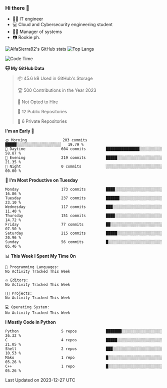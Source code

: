 ### Hi there 👋
- 👨‍💻 IT engineer
- 💻 Cloud and Cybersecurity engineering student
- 👨‍💼 Manager of systems
- 📷 Rookie ph.


![AlfaSierra92's GitHub stats](https://github-readme-stats.vercel.app/api?username=AlfaSierra92&theme=nord)
![Top Langs](https://github-readme-stats.vercel.app/api/top-langs/?username=AlfaSierra92&theme=nord&layout=compact)

<!--START_SECTION:waka-->
![Code Time](http://img.shields.io/badge/Code%20Time-37%20hrs%2056%20mins-blue)

**🐱 My GitHub Data** 

> 📦 45.6 kB Used in GitHub's Storage 
 > 
> 🏆 500 Contributions in the Year 2023
 > 
> 🚫 Not Opted to Hire
 > 
> 📜 12 Public Repositories 
 > 
> 🔑 6 Private Repositories 
 > 
**I'm an Early 🐤** 

```text
🌞 Morning                203 commits         █████░░░░░░░░░░░░░░░░░░░░   19.79 % 
🌆 Daytime                604 commits         ███████████████░░░░░░░░░░   58.87 % 
🌃 Evening                219 commits         █████░░░░░░░░░░░░░░░░░░░░   21.35 % 
🌙 Night                  0 commits           ░░░░░░░░░░░░░░░░░░░░░░░░░   00.00 % 
```
📅 **I'm Most Productive on Tuesday** 

```text
Monday                   173 commits         ████░░░░░░░░░░░░░░░░░░░░░   16.86 % 
Tuesday                  237 commits         ██████░░░░░░░░░░░░░░░░░░░   23.10 % 
Wednesday                117 commits         ███░░░░░░░░░░░░░░░░░░░░░░   11.40 % 
Thursday                 151 commits         ████░░░░░░░░░░░░░░░░░░░░░   14.72 % 
Friday                   77 commits          ██░░░░░░░░░░░░░░░░░░░░░░░   07.50 % 
Saturday                 215 commits         █████░░░░░░░░░░░░░░░░░░░░   20.96 % 
Sunday                   56 commits          █░░░░░░░░░░░░░░░░░░░░░░░░   05.46 % 
```


📊 **This Week I Spent My Time On** 

```text
💬 Programming Languages: 
No Activity Tracked This Week

🔥 Editors: 
No Activity Tracked This Week

🐱‍💻 Projects: 
No Activity Tracked This Week

💻 Operating System: 
No Activity Tracked This Week
```

**I Mostly Code in Python** 

```text
Python                   5 repos             ███████░░░░░░░░░░░░░░░░░░   26.32 % 
C                        4 repos             █████░░░░░░░░░░░░░░░░░░░░   21.05 % 
Shell                    2 repos             ███░░░░░░░░░░░░░░░░░░░░░░   10.53 % 
Mako                     1 repo              █░░░░░░░░░░░░░░░░░░░░░░░░   05.26 % 
C++                      1 repo              █░░░░░░░░░░░░░░░░░░░░░░░░   05.26 % 
```




 Last Updated on 2023-12-27 UTC
<!--END_SECTION:waka-->

<!--
**AlfaSierra92/AlfaSierra92** is a ✨ _special_ ✨ repository because its `README.md` (this file) appears on your GitHub profile.

Here are some ideas to get you started:

- 🔭 I’m currently working on ...
- 🌱 I’m currently learning ...
- 👯 I’m looking to collaborate on ...
- 🤔 I’m looking for help with ...
- 💬 Ask me about ...
- 📫 How to reach me: ...
- 😄 Pronouns: ...
- ⚡ Fun fact: ...
-->
